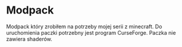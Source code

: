 # Modpack
Modpack który zrobiłem na potrzeby mojej serii z minecraft.
Do uruchomienia paczki potrzebny jest program CurseForge.
Paczka nie zawiera shaderów.
